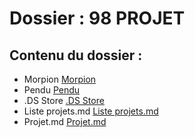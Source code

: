 # Dossier : 98 PROJET
 
 ## Contenu du dossier : 
- Morpion [Morpion](./Morpion)
- Pendu [Pendu](./Pendu)
- .DS Store [.DS Store](./.DS_Store)
- Liste projets.md [Liste projets.md](./Liste_projets.md)
- Projet.md [Projet.md](./Projet.md)
